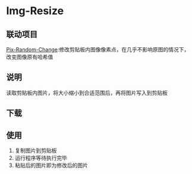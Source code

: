 # Img-Resize


## 联动项目

[Pix-Random-Change](https://github.com/LanluZ/Pix-Random-Change):修改剪贴板内图像像素点，在几乎不影响原图的情况下，改变图像原有哈希值

## 说明

读取剪贴板内图片，将大小缩小到合适范围后，再将图片写入到剪贴板

## 下载



## 使用

1. 复制图片到剪贴板
2. 运行程序等待执行完毕
3. 粘贴后的图片即为修改后的图片